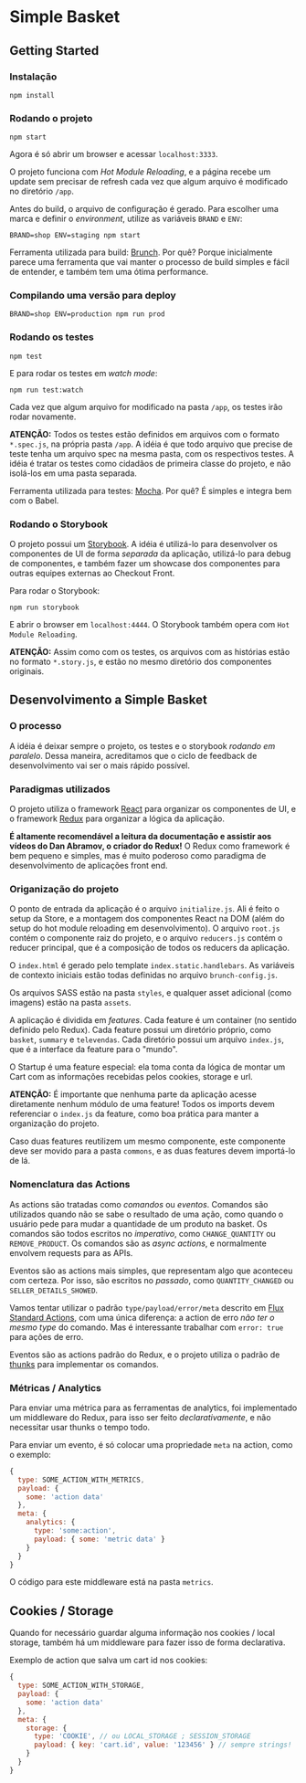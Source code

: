 # Simple Basket

## Getting Started

### Instalação

`npm install`

### Rodando o projeto

`npm start`

Agora é só abrir um browser e acessar `localhost:3333`.

O projeto funciona com *Hot Module Reloading*, e a página recebe um update sem precisar de refresh cada vez que algum arquivo é modificado no diretório `/app`.

Antes do build, o arquivo de configuração é gerado. Para escolher uma marca e definir o *environment*, utilize as variáveis `BRAND` e `ENV`:

`BRAND=shop ENV=staging npm start`

Ferramenta utilizada para build: [Brunch](http://brunch.io/). Por quê? Porque inicialmente parece uma ferramenta que vai manter o processo de build simples e fácil de entender, e também tem uma ótima performance.

### Compilando uma versão para deploy

`BRAND=shop ENV=production npm run prod`

### Rodando os testes

`npm test`

E para rodar os testes em *watch mode*:

`npm run test:watch`

Cada vez que algum arquivo for modificado na pasta `/app`, os testes irão rodar novamente.

**ATENÇÃO:** Todos os testes estão definidos em arquivos com o formato `*.spec.js`, na própria pasta `/app`. A idéia é que todo arquivo que precise de teste tenha um arquivo spec na mesma pasta, com os respectivos testes. A idéia é tratar os testes como cidadãos de primeira classe do projeto, e não isolá-los em uma pasta separada.

Ferramenta utilizada para testes: [Mocha](https://mochajs.org/). Por quê? É simples e integra bem com o Babel.

### Rodando o Storybook

O projeto possui um [Storybook](https://github.com/kadirahq/react-storybook). A idéia é utilizá-lo para desenvolver os componentes de UI de forma *separada* da aplicação, utilizá-lo para debug de componentes, e também fazer um showcase dos componentes para outras equipes externas ao Checkout Front.

Para rodar o Storybook:

`npm run storybook`

E abrir o browser em `localhost:4444`. O Storybook também opera com `Hot Module Reloading`.

**ATENÇÃO:** Assim como com os testes, os arquivos com as histórias estão no formato `*.story.js`, e estão no mesmo diretório dos componentes originais.

## Desenvolvimento a Simple Basket

### O processo

A idéia é deixar sempre o projeto, os testes e o storybook *rodando em paralelo*. Dessa maneira, acreditamos que o ciclo de feedback de desenvolvimento vai ser o mais rápido possível.

### Paradigmas utilizados

O projeto utiliza o framework [React](https://facebook.github.io/react/) para organizar os componentes de UI, e o framework [Redux](http://redux.js.org/index.html) para organizar a lógica da aplicação.

**É altamente recomendável a leitura da documentação e assistir aos vídeos do Dan Abramov, o criador do Redux!** O Redux como framework é bem pequeno e simples, mas é muito poderoso como paradigma de desenvolvimento de aplicações front end.

### Origanização do projeto

O ponto de entrada da aplicação é o arquivo `initialize.js`. Ali é feito o setup da Store, e a montagem dos componentes React na DOM (além do setup do hot module reloading em desenvolvimento). O arquivo `root.js` contém o componente raiz do projeto, e o arquivo `reducers.js` contém o reducer principal, que é a composição de todos os reducers da aplicação.

O `index.html` é gerado pelo template `index.static.handlebars`. As variáveis de contexto iniciais estão todas definidas no arquivo `brunch-config.js`.

Os arquivos SASS estão na pasta `styles`, e qualquer asset adicional (como imagens) estão na pasta `assets`.

A aplicação é dividida em *features*. Cada feature é um container (no sentido definido pelo Redux). Cada feature possui um diretório próprio, como `basket`, `summary` e `televendas`. Cada diretório possui um arquivo `index.js`, que é a interface da feature para o "mundo".

O Startup é uma feature especial: ela toma conta da lógica de montar um Cart com as informações recebidas pelos cookies, storage e url.

**ATENÇÃO:** É importante que nenhuma parte da aplicação acesse diretamente nenhum módulo de uma feature! Todos os imports devem referenciar o `index.js` da feature, como boa prática para manter a organização do projeto.

Caso duas features reutilizem um mesmo componente, este componente deve ser movido para a pasta `commons`, e as duas features devem importá-lo de lá.

### Nomenclatura das Actions

As actions são tratadas como *comandos* ou *eventos*. Comandos são utilizados quando não se sabe o resultado de uma ação, como quando o usuário pede para mudar a quantidade de um produto na basket. Os comandos são todos escritos no *imperativo*, como `CHANGE_QUANTITY` ou `REMOVE_PRODUCT`. Os comandos são as *async actions*, e normalmente envolvem requests para as APIs.

Eventos são as actions mais simples, que representam algo que aconteceu com certeza. Por isso, são escritos no *passado*, como `QUANTITY_CHANGED` ou `SELLER_DETAILS_SHOWED`.

Vamos tentar utilizar o padrão `type/payload/error/meta` descrito em [Flux Standard Actions](https://github.com/acdlite/flux-standard-action), com uma única diferença: a action de erro *não ter o mesmo type* do comando. Mas é interessante trabalhar com `error: true` para ações de erro.

Eventos são as actions padrão do Redux, e o projeto utiliza o padrão de [thunks](https://github.com/gaearon/redux-thunk) para implementar os comandos.

### Métricas / Analytics

Para enviar uma métrica para as ferramentas de analytics, foi implementado um middleware do Redux, para isso ser feito *declarativamente*, e não necessitar usar thunks o tempo todo.

Para enviar um evento, é só colocar uma propriedade `meta` na action, como o exemplo:

```js
{
  type: SOME_ACTION_WITH_METRICS,
  payload: {
    some: 'action data'
  },
  meta: {
    analytics: {
      type: 'some:action',
      payload: { some: 'metric data' }
    }
  }
}
```

O código para este middleware está na pasta `metrics`.

## Cookies / Storage

Quando for necessário guardar alguma informação nos cookies / local storage, também há um middleware para fazer isso de forma declarativa.

Exemplo de action que salva um cart id nos cookies:

```js
{
  type: SOME_ACTION_WITH_STORAGE,
  payload: {
    some: 'action data'
  },
  meta: {
    storage: {
      type: 'COOKIE', // ou LOCAL_STORAGE ; SESSION_STORAGE
      payload: { key: 'cart.id', value: '123456' } // sempre strings!
    }
  }
}
```
